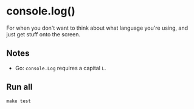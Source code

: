 # console.log()

For when you don't want to think about what language you're using, and just get stuff onto the screen.

## Notes

- Go: `console.Log` requires a capital `L`.

## Run all

```
make test
```
